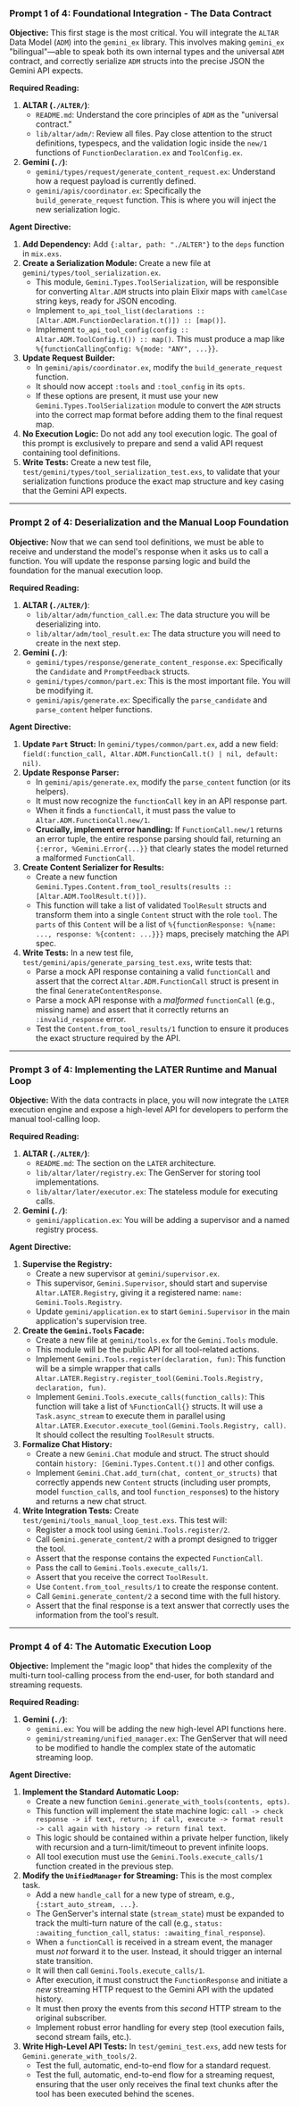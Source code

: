 ### **Prompt 1 of 4: Foundational Integration - The Data Contract**

**Objective:** This first stage is the most critical. You will integrate the `ALTAR` Data Model (`ADM`) into the `gemini_ex` library. This involves making `gemini_ex` "bilingual"—able to speak both its own internal types and the universal `ADM` contract, and correctly serialize `ADM` structs into the precise JSON the Gemini API expects.

**Required Reading:**

1.  **ALTAR (`./ALTER/`)**:
    *   `README.md`: Understand the core principles of `ADM` as the "universal contract."
    *   `lib/altar/adm/`: Review all files. Pay close attention to the struct definitions, typespecs, and the validation logic inside the `new/1` functions of `FunctionDeclaration.ex` and `ToolConfig.ex`.
2.  **Gemini (`./`)**:
    *   `gemini/types/request/generate_content_request.ex`: Understand how a request payload is currently defined.
    *   `gemini/apis/coordinator.ex`: Specifically the `build_generate_request` function. This is where you will inject the new serialization logic.

**Agent Directive:**

1.  **Add Dependency:** Add `{:altar, path: "./ALTER"}` to the `deps` function in `mix.exs`.
2.  **Create a Serialization Module:** Create a new file at `gemini/types/tool_serialization.ex`.
    *   This module, `Gemini.Types.ToolSerialization`, will be responsible for converting `Altar.ADM` structs into plain Elixir maps with `camelCase` string keys, ready for JSON encoding.
    *   Implement `to_api_tool_list(declarations :: [Altar.ADM.FunctionDeclaration.t()]) :: [map()]`.
    *   Implement `to_api_tool_config(config :: Altar.ADM.ToolConfig.t()) :: map()`. This must produce a map like `%{functionCallingConfig: %{mode: "ANY", ...}}`.
3.  **Update Request Builder:**
    *   In `gemini/apis/coordinator.ex`, modify the `build_generate_request` function.
    *   It should now accept `:tools` and `:tool_config` in its `opts`.
    *   If these options are present, it must use your new `Gemini.Types.ToolSerialization` module to convert the `ADM` structs into the correct map format before adding them to the final request map.
4.  **No Execution Logic:** Do not add any tool execution logic. The goal of this prompt is exclusively to prepare and send a valid API request containing tool definitions.
5.  **Write Tests:** Create a new test file, `test/gemini/types/tool_serialization_test.exs`, to validate that your serialization functions produce the exact map structure and key casing that the Gemini API expects.

---

### **Prompt 2 of 4: Deserialization and the Manual Loop Foundation**

**Objective:** Now that we can send tool definitions, we must be able to receive and understand the model's response when it asks us to call a function. You will update the response parsing logic and build the foundation for the manual execution loop.

**Required Reading:**

1.  **ALTAR (`./ALTER/`)**:
    *   `lib/altar/adm/function_call.ex`: The data structure you will be deserializing into.
    *   `lib/altar/adm/tool_result.ex`: The data structure you will need to create in the next step.
2.  **Gemini (`./`)**:
    *   `gemini/types/response/generate_content_response.ex`: Specifically the `Candidate` and `PromptFeedback` structs.
    *   `gemini/types/common/part.ex`: This is the most important file. You will be modifying it.
    *   `gemini/apis/generate.ex`: Specifically the `parse_candidate` and `parse_content` helper functions.

**Agent Directive:**

1.  **Update `Part` Struct:** In `gemini/types/common/part.ex`, add a new field: `field(:function_call, Altar.ADM.FunctionCall.t() | nil, default: nil)`.
2.  **Update Response Parser:**
    *   In `gemini/apis/generate.ex`, modify the `parse_content` function (or its helpers).
    *   It must now recognize the `functionCall` key in an API response part.
    *   When it finds a `functionCall`, it must pass the value to `Altar.ADM.FunctionCall.new/1`.
    *   **Crucially, implement error handling:** If `FunctionCall.new/1` returns an error tuple, the entire response parsing should fail, returning an `{:error, %Gemini.Error{...}}` that clearly states the model returned a malformed `FunctionCall`.
3.  **Create Content Serializer for Results:**
    *   Create a new function `Gemini.Types.Content.from_tool_results(results :: [Altar.ADM.ToolResult.t()])`.
    *   This function will take a list of validated `ToolResult` structs and transform them into a single `Content` struct with the role `tool`. The `parts` of this `Content` will be a list of `%{functionResponse: %{name: ..., response: %{content: ...}}}` maps, precisely matching the API spec.
4.  **Write Tests:** In a new test file, `test/gemini/apis/generate_parsing_test.exs`, write tests that:
    *   Parse a mock API response containing a valid `functionCall` and assert that the correct `Altar.ADM.FunctionCall` struct is present in the final `GenerateContentResponse`.
    *   Parse a mock API response with a *malformed* `functionCall` (e.g., missing name) and assert that it correctly returns an `:invalid_response` error.
    *   Test the `Content.from_tool_results/1` function to ensure it produces the exact structure required by the API.

---

### **Prompt 3 of 4: Implementing the LATER Runtime and Manual Loop**

**Objective:** With the data contracts in place, you will now integrate the `LATER` execution engine and expose a high-level API for developers to perform the manual tool-calling loop.

**Required Reading:**

1.  **ALTAR (`./ALTER/`)**:
    *   `README.md`: The section on the `LATER` architecture.
    *   `lib/altar/later/registry.ex`: The GenServer for storing tool implementations.
    *   `lib/altar/later/executor.ex`: The stateless module for executing calls.
2.  **Gemini (`./`)**:
    *   `gemini/application.ex`: You will be adding a supervisor and a named registry process.

**Agent Directive:**

1.  **Supervise the Registry:**
    *   Create a new supervisor at `gemini/supervisor.ex`.
    *   This supervisor, `Gemini.Supervisor`, should start and supervise `Altar.LATER.Registry`, giving it a registered name: `name: Gemini.Tools.Registry`.
    *   Update `gemini/application.ex` to start `Gemini.Supervisor` in the main application's supervision tree.
2.  **Create the `Gemini.Tools` Facade:**
    *   Create a new file at `gemini/tools.ex` for the `Gemini.Tools` module.
    *   This module will be the public API for all tool-related actions.
    *   Implement `Gemini.Tools.register(declaration, fun)`: This function will be a simple wrapper that calls `Altar.LATER.Registry.register_tool(Gemini.Tools.Registry, declaration, fun)`.
    *   Implement `Gemini.Tools.execute_calls(function_calls)`: This function will take a list of `%FunctionCall{}` structs. It will use a `Task.async_stream` to execute them in parallel using `Altar.LATER.Executor.execute_tool(Gemini.Tools.Registry, call)`. It should collect the resulting `ToolResult` structs.
3.  **Formalize Chat History:**
    *   Create a new `Gemini.Chat` module and struct. The struct should contain `history: [Gemini.Types.Content.t()]` and other configs.
    *   Implement `Gemini.Chat.add_turn(chat, content_or_structs)` that correctly appends new `Content` structs (including user prompts, model `function_call`s, and tool `function_response`s) to the history and returns a new chat struct.
4.  **Write Integration Tests:** Create `test/gemini/tools_manual_loop_test.exs`. This test will:
    *   Register a mock tool using `Gemini.Tools.register/2`.
    *   Call `Gemini.generate_content/2` with a prompt designed to trigger the tool.
    *   Assert that the response contains the expected `FunctionCall`.
    *   Pass the call to `Gemini.Tools.execute_calls/1`.
    *   Assert that you receive the correct `ToolResult`.
    *   Use `Content.from_tool_results/1` to create the response content.
    *   Call `Gemini.generate_content/2` a second time with the full history.
    *   Assert that the final response is a text answer that correctly uses the information from the tool's result.

---

### **Prompt 4 of 4: The Automatic Execution Loop**

**Objective:** Implement the "magic loop" that hides the complexity of the multi-turn tool-calling process from the end-user, for both standard and streaming requests.

**Required Reading:**

1.  **Gemini (`./`)**:
    *   `gemini.ex`: You will be adding the new high-level API functions here.
    *   `gemini/streaming/unified_manager.ex`: The GenServer that will need to be modified to handle the complex state of the automatic streaming loop.

**Agent Directive:**

1.  **Implement the Standard Automatic Loop:**
    *   Create a new function `Gemini.generate_with_tools(contents, opts)`.
    *   This function will implement the state machine logic: `call -> check response -> if text, return; if call, execute -> format result -> call again with history -> return final text`.
    *   This logic should be contained within a private helper function, likely with recursion and a turn-limit/timeout to prevent infinite loops.
    *   All tool execution must use the `Gemini.Tools.execute_calls/1` function created in the previous step.
2.  **Modify the `UnifiedManager` for Streaming:** This is the most complex task.
    *   Add a new `handle_call` for a new type of stream, e.g., `{:start_auto_stream, ...}`.
    *   The GenServer's internal state (`stream_state`) must be expanded to track the multi-turn nature of the call (e.g., `status: :awaiting_function_call`, `status: :awaiting_final_response`).
    *   When a `functionCall` is received in a stream event, the manager must *not* forward it to the user. Instead, it should trigger an internal state transition.
    *   It will then call `Gemini.Tools.execute_calls/1`.
    *   After execution, it must construct the `FunctionResponse` and initiate a *new* streaming HTTP request to the Gemini API with the updated history.
    *   It must then proxy the events from this *second* HTTP stream to the original subscriber.
    *   Implement robust error handling for every step (tool execution fails, second stream fails, etc.).
3.  **Write High-Level API Tests:** In `test/gemini_test.exs`, add new tests for `Gemini.generate_with_tools/2`.
    *   Test the full, automatic, end-to-end flow for a standard request.
    *   Test the full, automatic, end-to-end flow for a streaming request, ensuring that the user only receives the final text chunks after the tool has been executed behind the scenes.
